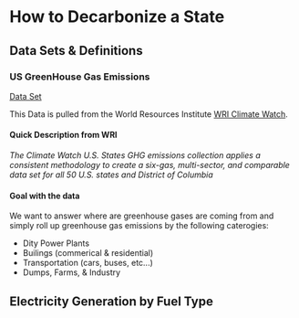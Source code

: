 # How to Decarbonize a State
## Data Sets & Definitions

### US GreenHouse Gas Emissions
[Data Set](https://docs.google.com/spreadsheets/d/1X-hIVEs9lKNa_ksQsVFoC4O1QUmKq07PTc0BRsgreZ8/edit#gid=496006213)

This Data is pulled from the World Resources Institute [WRI Climate Watch](https://datasets.wri.org/dataset/climate-watch-states-greenhouse-gas-emissions).

#### Quick Description from WRI
_The Climate Watch U.S. States GHG emissions collection applies a consistent methodology to create a six-gas, multi-sector, and comparable data set for all 50 U.S. states and District of Columbia_

#### Goal with the data
We want to answer where are greenhouse gases are coming from and simply roll up greenhouse gas emissions by the following caterogies:
* Dity Power Plants
* Builings (commerical & residential)
* Transportation (cars, buses, etc...)
* Dumps, Farms, & Industry

## Electricity Generation by Fuel Type
